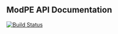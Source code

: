 ## ModPE API Documentation

[![Build Status](https://travis-ci.org/duggum/modpe-api.svg?branch=master)](https://travis-ci.org/duggum/modpe-api)
